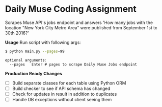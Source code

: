 # Daily Muse Coding Assignment
Scrapes Muse API's jobs endpoint and answers 'How many jobs with the location "New York City Metro Area" were published from September 1st to 30th 2016?'

**Usage**
Run script with following args: 

  ```bash
  $ python main.py --pages=99
  ```

  ```
  optional arguments:
    --pages   Enter # pages to scrape Daily Muse Jobs endpoint
  ```

**Production Ready Changes**
- [ ] Build separate classes for each table using Python ORM
- [ ] Build checker to see if API schema has changed
- [ ] Check for updates in result in addition to duplicates
- [ ] Handle DB exceptions without client seeing them
